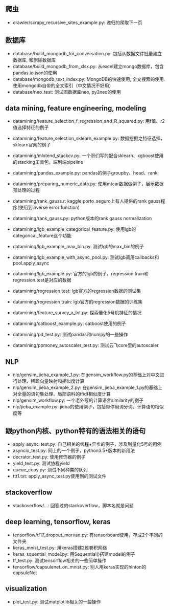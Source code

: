 ## 爬虫
- crawler/scrapy_recursive_sites_example.py: 递归的爬取下一页

## 数据库
- database/build_mongodb_for_conversation.py: 包括从数据文件批量建立数据库, 和删除数据库
- database/build_mongodb_from_xlsx.py: 从excel建立mongo数据库，包含pandas.io.json的使用
- database/mongodb_text_index.py: MongoDB的快速使用, 全文搜索的使用. 使用mongodb自带的全文索引（中文情况不好用）
- database/neo_test: 测试图数据库neo, py2neo的使用

## data mining, feature engineering, modeling
- datamining/feature_selection_f_regression_and_R_squared.py: 用f值、r2值选择特征的例子
- datamining/feature_selection_sklearn_example.py: 数据挖掘之特征选择，sklearn官网的例子
- datamining/mlxtend_stackcv.py: 一个哥们写的配合sklearn、xgboost使用的stacking工具包，端到端pipeline
- datamining/pandas_example.py: pandas的例子groupby、head、rank
- datamining/preparing_numeric_data.py: 使用mtcar数据做例子，展示数据预处理的过程
- datamining/rank_gauss.r: kaggle porto_seguro上有人提供的rank gauss程序(使用到inverse error function)
- datamining/rank_gauss.py: python版本的rank gauss normalization

- datamining/lgb_example_categorical_feature.py: 使用lgb的categorical_feature这个功能
- datamining/lgb_example_max_bin.py: 测试lgb的max_bin的例子
- datamining/lgb_example_with_async_pool.py: 测试lgb调用callbacks和pool.apply_async
- datamining/lgb_example.py: 官方的lgb的例子，regression.train和regression.test是对应的数据
- datamining/regression.test: lgb官方的regression数据的测试集
- datamining/regression.train: lgb官方的regression数据的训练集

- datamining/feature_survey_a_lot.py: 探索量化5号机特征的情况

- datamining/catboost_example.py: catboost使用的例子

- datamining/pd_test.py: 测试pandas和numpy的一些操作
- datamining/ppmoney_autoscaler_test.py: 测试云飞core里的autoscaler

## NLP
- nlp/gensim_jieba_example_1.py: 在gensim_workflow.py的基础上对中文进行处理、稀疏向量映射和相似度计算
- nlp/gensim_jieba_example_2.py: 在gensim_jieba_example_1.py的基础上对全量的语句集处理、局部语料的tfidf相似度计算
- nlp/gensim_workflow.py: 一个老外写的计算语言similarity的例子
- nlp/jieba_example.py: jieba的使用例子，包括带停用词分词、计算语句相似度等

## 跟python内核、python特有的语法相关的语句
- apply_async_test.py: 自己相关的线程+异步的例子，涉及到量化5号的用例
- asyncio_test.py: 网上的一个例子，python3.5+版本的新用法
- decrator_test.py: 使用修饰器的例子
- yield_test.py: 测试协程yield
- queue_copy.py: 测试不同种类的队列
- ttt1.txt: apply_async_test.py使用到的测试文件


## stackoverflow
- stackoverflow/...: 回答过的stackoverflow，脚本名就是问题

## deep learning, tensorflow, keras
- tensorflow/tf17_dropout_morvan.py: 有tensorboard使用，存成2个不同的文件夹
- keras_mnist_test.py: 用keras搭建2维卷积网络
- keras_squential_model.py: 用Sequential()搭建model的例子
- tf_test.py: 测试tensorflow相关的一些简单操作
- tensorflow/capsulenet_on_mnist.py: 别人用keras实现的hinton的capsuleNet

## visualization
- plot_test.py: 测试matplotlib相关的一些操作
